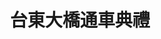 ---
title: '台東大橋通車典禮'
type: '大型頂棚'
pictures: '["https://raw.githubusercontent.com/chyushya/cms-content/main/content/resources/images/1651124107732-1024-640-12.jpg"]'
---